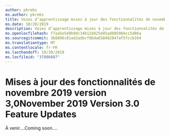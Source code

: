 ```yaml
---
author: pkrebs
ms.author: pkrebs
title: Voies d’apprentissage mises à jour des fonctionnalités de novembre 2019
ms.date: 10/20/2019
description: Voies d’apprentissage mises à jour des fonctionnalités de novembre 2019
ms.openlocfilehash: f7aa5e540b9dc34b12d425d45ad885984cc5d86a
ms.sourcegitcommit: 3b8896c81ad2adbcfdbda658482847af5fccb264
ms.translationtype: MT
ms.contentlocale: fr-FR
ms.lasthandoff: 10/30/2019
ms.locfileid: "37886607"
---
```

# <a name="november-2019-version-30-feature-updates"></a><span data-ttu-id="2ef8f-103">Mises à jour des fonctionnalités de novembre 2019 version 3,0</span><span class="sxs-lookup"><span data-stu-id="2ef8f-103">November 2019 Version 3.0 Feature Updates</span></span>
<span data-ttu-id="2ef8f-104">À venir....</span><span class="sxs-lookup"><span data-stu-id="2ef8f-104">Coming soon....</span></span>


